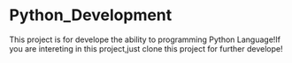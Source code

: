# Python_Development
This project is for develope the ability to programming Python Language!If you are intereting in this project,just clone this project for further develope!
